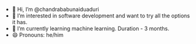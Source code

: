 - 👋 Hi, I’m @chandrababunaiduaduri
- 👀 I’m interested in software development and want to try all the options it has. 
- 🌱 I’m currently learning machine learning. Duration - 3 months.
- 😄 Pronouns: he/him

<!---
chandrababunaiduaduri/chandrababunaiduaduri is a ✨ special ✨ repository because its `README.md` (this file) appears on your GitHub profile.
You can click the Preview link to take a look at your changes.
--->
